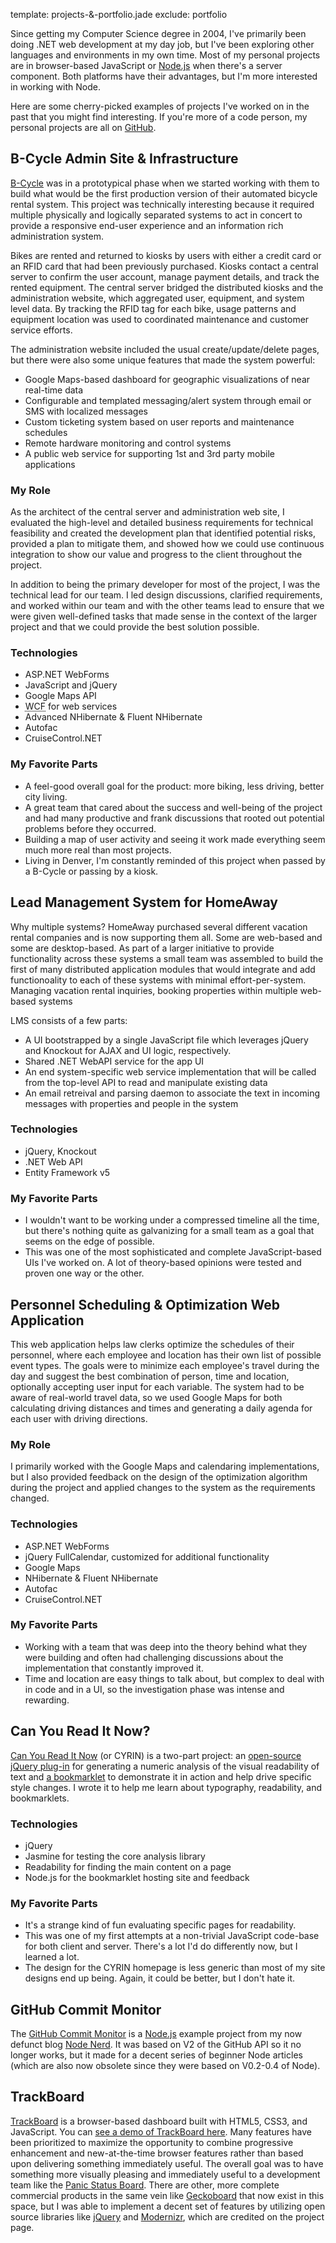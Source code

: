 template: projects-&-portfolio.jade
exclude: portfolio

Since getting my Computer Science degree in 2004, I've primarily been doing .NET web development at my day job, but I've been exploring other languages and environments in my own time. Most of my personal projects are in browser-based JavaScript or [Node.js](http://nodejs.org) when there's a server component. Both platforms have their advantages, but I'm more interested in working with Node.

Here are some cherry-picked examples of projects I've worked on in the past that you might find interesting. If you're more of a code person, my personal projects are all on [GitHub](https://github.com/kevingorski).


## B-Cycle Admin Site & Infrastructure

[B-Cycle](http://b-cycle.com) was in a prototypical phase when we started working with them to build what would be the first production version of their automated bicycle rental system. This project was technically interesting because it required multiple physically and logically separated systems to act in concert to provide a responsive end-user experience and an information rich administration system.

Bikes are rented and returned to kiosks by users with either a credit card or an RFID card that had been previously purchased. Kiosks contact a central server to confirm the user account, manage payment details, and track the rented equipment. The central server bridged the distributed kiosks and the administration website, which aggregated user, equipment, and system level data. By tracking the RFID tag for each bike, usage patterns and equipment location was used to coordinated maintenance and customer service efforts.

The administration website included the usual create/update/delete pages, but there were also some unique features that made the system powerful:

* Google Maps-based dashboard for geographic visualizations of near real-time data
* Configurable and templated messaging/alert system through email or SMS with localized messages
* Custom ticketing system based on user reports and maintenance schedules
* Remote hardware monitoring and control systems
* A public web service for supporting 1st and 3rd party mobile applications

### My Role

As the architect of the central server and administration web site, I evaluated the high-level and detailed business requirements for technical feasibility and created the development plan that identified potential risks, provided a plan to mitigate them, and showed how we could use continuous integration to show our value and progress to the client throughout the project.

In addition to being the primary developer for most of the project, I was the technical lead for our team. I led design discussions, clarified requirements, and worked within our team and with the other teams lead to ensure that we were given well-defined tasks that made sense in the context of the larger project and that we could provide the best solution possible.

### Technologies

* ASP.NET WebForms
* JavaScript and jQuery
* Google Maps API
* <abbr title="Windows Communication Foundation">WCF</abbr> for web services
* Advanced NHibernate & Fluent NHibernate
* Autofac
* CruiseControl.NET

### My Favorite Parts

* A feel-good overall goal for the product: more biking, less driving, better city living.
* A great team that cared about the success and well-being of the project and had many productive and frank discussions that rooted out potential problems before they occurred.
* Building a map of user activity and seeing it work made everything seem much more real than most projects.
* Living in Denver, I'm constantly reminded of this project when passed by a B-Cycle or passing by a kiosk.


## Lead Management System for HomeAway

Why multiple systems? HomeAway purchased several different vacation rental companies and is now supporting them all. Some are web-based and some are desktop-based. As part of a larger initiative to provide functionality across these systems a small team was assembled to build the first of many distributed application modules that would integrate and add functionoality to each of these systems with minimal effort-per-system.
Managing vacation rental inquiries, booking properties within multiple web-based systems

LMS consists of a few parts:

* A UI bootstrapped by a single JavaScript file which leverages jQuery and Knockout for AJAX and UI logic, respectively.
* Shared .NET WebAPI service for the app UI
* An end system-specific web service implementation that will be called from the top-level API to read and manipulate existing data
* An email retreival and parsing daemon to associate the text in incoming messages with properties and people in the system

### Technologies

* jQuery, Knockout
* .NET Web API
* Entity Framework v5

### My Favorite Parts

* I wouldn't want to be working under a compressed timeline all the time, but there's nothing quite as galvanizing for a small team as a goal that seems on the edge of possible.
* This was one of the most sophisticated and complete JavaScript-based UIs I've worked on. A lot of theory-based opinions were tested and proven one way or the other.


## Personnel Scheduling & Optimization Web Application

This web application helps law clerks optimize the schedules of their personnel, where each employee and location has their own list of possible event types. The goals were to minimize each employee's travel during the day and suggest the best combination of person, time and location, optionally accepting user input for each variable. The system had to be aware of real-world travel data, so we used Google Maps for both calculating driving distances and times and generating a daily agenda for each user with driving directions.

### My Role

I primarily worked with the Google Maps and calendaring implementations, but I also provided feedback on the design of the optimization algorithm during the project and applied changes to the system as the requirements changed.

### Technologies

* ASP.NET WebForms
* jQuery FullCalendar, customized for additional functionality
* Google Maps
* NHibernate & Fluent NHibernate
* Autofac
* CruiseControl.NET

### My Favorite Parts

* Working with a team that was deep into the theory behind what they were building and often had challenging discussions about the implementation that constantly improved it. 
* Time and location are easy things to talk about, but complex to deal with in code and in a UI, so the investigation phase was intense and rewarding.


## Can You Read It Now?

[Can You Read It Now](http://canyoureaditnow.com/) (or CYRIN) is a two-part project: an [open-source jQuery plug-in](https://github.com/kevingorski/CanYouReadItNow) for generating a numeric analysis of the visual readability of text and [a bookmarklet](http://canyoureaditnow.com/) to demonstrate it in action and help drive specific style changes. I wrote it to help me learn about typography, readability, and bookmarklets.

### Technologies

* jQuery
* Jasmine for testing the core analysis library
* Readability for finding the main content on a page
* Node.js for the bookmarklet hosting site and feedback

### My Favorite Parts

* It's a strange kind of fun evaluating specific pages for readability.
* This was one of my first attempts at a non-trivial JavaScript code-base for both client and server. There's a lot I'd do differently now, but I learned a lot.
* The design for the CYRIN homepage is less generic than most of my site designs end up being. Again, it could be better, but I don't hate it.


## GitHub Commit Monitor

The [GitHub Commit Monitor](https://github.com/kevingorski/github-commitmonitor) is a [Node.js](http://nodejs.org/) example project from my now defunct blog [Node Nerd](http://nodenerd.net). It was based on V2 of the GitHub API   so it no longer works, but it made for a decent series of beginner Node articles (which are also now obsolete since they were based on V0.2-0.4 of Node).


## TrackBoard

[TrackBoard](https://github.com/kevingorski/TrackBoard) is a browser-based dashboard built with HTML5, CSS3, and JavaScript. You can [see a demo of TrackBoard here](http://kevingorski.github.com/TrackBoard). Many features have been prioritized to maximize the opportunity to combine progressive enhancement and new-at-the-time browser features rather than based upon delivering something immediately useful. The overall goal was to have something more visually pleasing and immediately useful to a development team like the [Panic Status Board](http://www.panic.com/blog/2010/03/the-panic-status-board/). There are other, more complete commercial products in the same vein like [Geckoboard](http://www.geckoboard.com/) that now exist in this space, but I was able to implement a decent set of features by utilizing open source libraries like [jQuery](http://jquery.com/) and [Modernizr](http://modernizr.com/), which are credited on the project page.